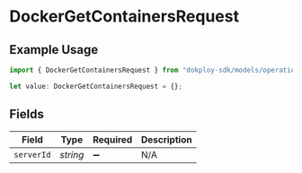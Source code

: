 # DockerGetContainersRequest

## Example Usage

```typescript
import { DockerGetContainersRequest } from "dokploy-sdk/models/operations";

let value: DockerGetContainersRequest = {};
```

## Fields

| Field              | Type               | Required           | Description        |
| ------------------ | ------------------ | ------------------ | ------------------ |
| `serverId`         | *string*           | :heavy_minus_sign: | N/A                |